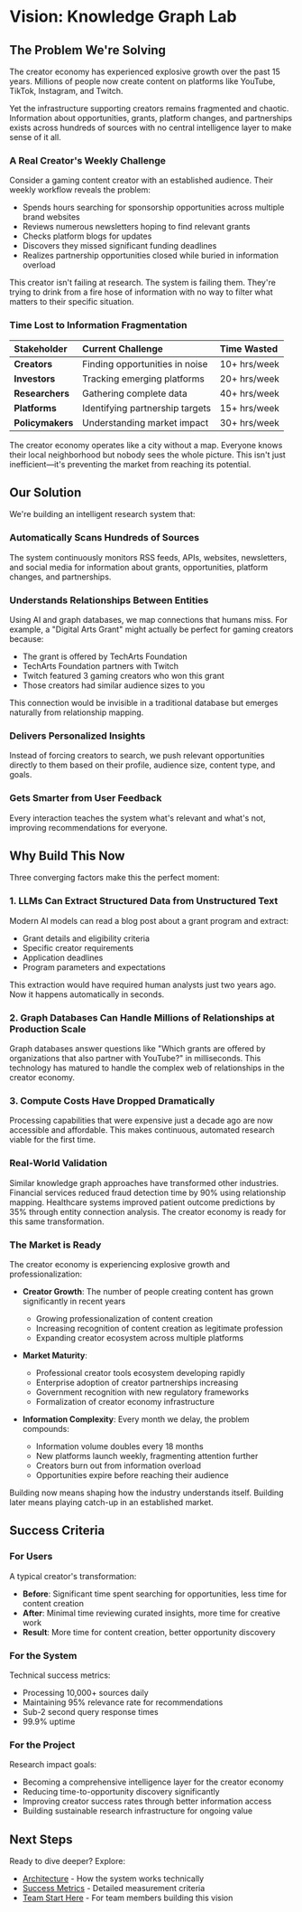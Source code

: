 # Vision: Knowledge Graph Lab

## The Problem We're Solving

The creator economy has experienced explosive growth over the past 15 years. Millions of people now create content on platforms like YouTube, TikTok, Instagram, and Twitch.

Yet the infrastructure supporting creators remains fragmented and chaotic. Information about opportunities, grants, platform changes, and partnerships exists across hundreds of sources with no central intelligence layer to make sense of it all.

### A Real Creator's Weekly Challenge

Consider a gaming content creator with an established audience. Their weekly workflow reveals the problem:

- Spends hours searching for sponsorship opportunities across multiple brand websites
- Reviews numerous newsletters hoping to find relevant grants
- Checks platform blogs for updates
- Discovers they missed significant funding deadlines
- Realizes partnership opportunities closed while buried in information overload

This creator isn't failing at research. The system is failing them. They're trying to drink from a fire hose of information with no way to filter what matters to their specific situation.

### Time Lost to Information Fragmentation

| Stakeholder | Current Challenge | Time Wasted |
| :---------- | :---------------- | :---------- |
| **Creators** | Finding opportunities in noise | 10+ hrs/week |
| **Investors** | Tracking emerging platforms | 20+ hrs/week |
| **Researchers** | Gathering complete data | 40+ hrs/week |
| **Platforms** | Identifying partnership targets | 15+ hrs/week |
| **Policymakers** | Understanding market impact | 30+ hrs/week |

The creator economy operates like a city without a map. Everyone knows their local neighborhood but nobody sees the whole picture. This isn't just inefficient—it's preventing the market from reaching its potential.

## Our Solution

We're building an intelligent research system that:

### Automatically Scans Hundreds of Sources
The system continuously monitors RSS feeds, APIs, websites, newsletters, and social media for information about grants, opportunities, platform changes, and partnerships.

### Understands Relationships Between Entities
Using AI and graph databases, we map connections that humans miss. For example, a "Digital Arts Grant" might actually be perfect for gaming creators because:

- The grant is offered by TechArts Foundation
- TechArts Foundation partners with Twitch
- Twitch featured 3 gaming creators who won this grant
- Those creators had similar audience sizes to you

This connection would be invisible in a traditional database but emerges naturally from relationship mapping.

### Delivers Personalized Insights
Instead of forcing creators to search, we push relevant opportunities directly to them based on their profile, audience size, content type, and goals.

### Gets Smarter from User Feedback
Every interaction teaches the system what's relevant and what's not, improving recommendations for everyone.

## Why Build This Now

Three converging factors make this the perfect moment:

### 1. LLMs Can Extract Structured Data from Unstructured Text

Modern AI models can read a blog post about a grant program and extract:

- Grant details and eligibility criteria
- Specific creator requirements
- Application deadlines
- Program parameters and expectations

This extraction would have required human analysts just two years ago. Now it happens automatically in seconds.

### 2. Graph Databases Can Handle Millions of Relationships at Production Scale

Graph databases answer questions like "Which grants are offered by organizations that also partner with YouTube?" in milliseconds. This technology has matured to handle the complex web of relationships in the creator economy.

### 3. Compute Costs Have Dropped Dramatically

Processing capabilities that were expensive just a decade ago are now accessible and affordable. This makes continuous, automated research viable for the first time.

### Real-World Validation

Similar knowledge graph approaches have transformed other industries. Financial services reduced fraud detection time by 90% using relationship mapping. Healthcare systems improved patient outcome predictions by 35% through entity connection analysis. The creator economy is ready for this same transformation.

### The Market is Ready

The creator economy is experiencing explosive growth and professionalization:

- **Creator Growth**: The number of people creating content has grown significantly in recent years
  - Growing professionalization of content creation
  - Increasing recognition of content creation as legitimate profession
  - Expanding creator ecosystem across multiple platforms

- **Market Maturity**:
  - Professional creator tools ecosystem developing rapidly
  - Enterprise adoption of creator partnerships increasing
  - Government recognition with new regulatory frameworks
  - Formalization of creator economy infrastructure

- **Information Complexity**: Every month we delay, the problem compounds:
  - Information volume doubles every 18 months
  - New platforms launch weekly, fragmenting attention further
  - Creators burn out from information overload
  - Opportunities expire before reaching their audience

Building now means shaping how the industry understands itself. Building later means playing catch-up in an established market.

## Success Criteria

### For Users
A typical creator's transformation:
- **Before**: Significant time spent searching for opportunities, less time for content creation
- **After**: Minimal time reviewing curated insights, more time for creative work
- **Result**: More time for content creation, better opportunity discovery

### For the System
Technical success metrics:

- Processing 10,000+ sources daily
- Maintaining 95% relevance rate for recommendations
- Sub-2 second query response times
- 99.9% uptime

### For the Project
Research impact goals:

- Becoming a comprehensive intelligence layer for the creator economy
- Reducing time-to-opportunity discovery significantly
- Improving creator success rates through better information access
- Building sustainable research infrastructure for ongoing value

## Next Steps

Ready to dive deeper? Explore:

- [Architecture](../system/architecture.md) - How the system works technically
- [Success Metrics](success-metrics.md) - Detailed measurement criteria
- [Team Start Here](../../team/README.md) - For team members building this vision
